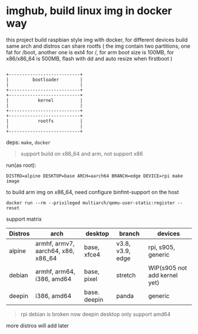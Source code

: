 imghub, build linux img in docker way
===

this project build raspbian style img with docker, for different devices build same arch and distros can share rootfs
( the img contain two partitions, one fat for /boot, another one is ext4 for /, for arm boot size is 100MB, for x86/x86_64 is 500MB, flash with dd and auto resize when firstboot )


```

+---------------------------+
|         bootloader        |
|                           |
+---------------------------+
+---------------------------+
|           kernel          |
|                           |
+---------------------------+
+---------------------------+
|           rootfs          |
|                           |
+---------------------------+
```

deps: `make`, `docker`

> support build on x86_64 and arm, not support x86

run(as root):

```
DISTRO=alpine DESKTOP=base ARCH=aarch64 BRANCH=edge DEVICE=rpi make image
```

to build arm img on x86_64, need configure binfmt-support on the host

```
docker run --rm --privileged multiarch/qemu-user-static:register --reset
```

support matrix

|Distros|arch                               |desktop     |branch           |devices                     |
|-------|-----------------------------------|------------|-----------------|----------------------------|
|alpine |armhf, armv7, aarch64, x86, x86_64 |base, xfce4 |v3.8, v3.9, edge |rpi, s905, generic          |
|debian |armhf, arm64, i386, amd64          |base, pixel |stretch          |WIP(s905 not add kernel yet)|
|deepin |i386, amd64                        |base. deepin|panda            |generic                     |

> rpi debian is broken now
> deepin desktop only support amd64 

more distros will add later

